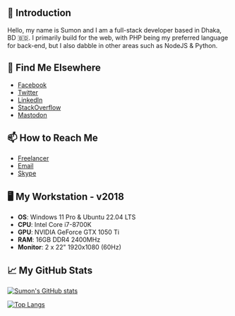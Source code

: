 ## 👋 Introduction

Hello, my name is Sumon and I am a full-stack developer based in Dhaka, BD 🇧🇩. I primarily build for the web, with PHP being my preferred language for back-end, but I also dabble in other areas such as NodeJS & Python.

## 🔭 Find Me Elsewhere

- [Facebook](https://www.facebook.com/sumonst21)
- [Twitter](https://twitter.com/sumonst21)
- [LinkedIn](https://www.linkedin.com/in/sumonst21/)
- [StackOverflow](https://stackoverflow.com/users/5400737/sumonst21)
- <a rel="me" href="https://fosstodon.org/@sumonst21">Mastodon</a>

## 📫 How to Reach Me

- [Freelancer](https://www.freelancer.com/u/sumonst21)
- [Email](mailto:sumonst21@gmail.com)
- [Skype](skype:sumonst21?chat)

<!--[Start a discussion](https://github.com/sumonst21/sumonst21/discussions/new) if you have any questions.-->

<!-- ## 📚 My Skills -->

## 🖥️ My Workstation - v2018

- **OS**: Windows 11 Pro & Ubuntu 22.04 LTS
- **CPU**: Intel Core i7-8700K
- **GPU**: NVIDIA GeForce GTX 1050 Ti
- **RAM**: 16GB DDR4 2400MHz
- **Monitor**: 2 x 22" 1920x1080 (60Hz)

## 📈 My GitHub Stats

[![Sumon's GitHub stats](https://github-readme-stats.vercel.app/api?username=sumonst21&show_icons=true&theme=radical&count_private=true)](#-my-github-stats)

[![Top Langs](https://github-readme-stats.vercel.app/api/top-langs/?username=sumonst21&layout=compact&theme=radical&count_private=true)](#-my-github-stats)

